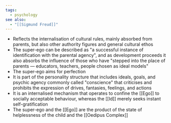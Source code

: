 ```yaml
---
tags:
  - psychology
see also:
  - "[[Sigmund Freud]]"
---
```

- Reflects the internalisation of cultural rules, mainly absorbed from parents, but also other authority figures and general cultural ethos
- The super-ego can be described as "a successful instance of identification with the parental agency", and as development proceeds it also absorbs the influence of those who have "stepped into the place of parents — educators, teachers, people chosen as ideal models"
- The super-ego aims for perfection
- It is part of the personality structure that includes ideals, goals, and psychic agency commonly called "conscience" that criticises and prohibits the expression of drives, fantasies, feelings, and actions
- It is an internalised mechanism that operates to confine the [[Ego]] to socially acceptable behaviour, whereas the [[Id]] merely seeks instant self-gratification
- The super-ego and the [[Ego]] are the product of the state of helplessness of the child and the [[Oedipus Complex]]